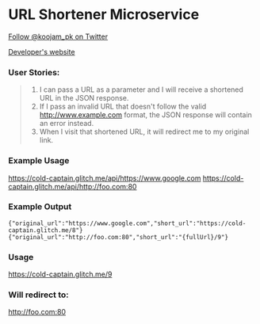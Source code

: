 URL Shortener Microservice
==

 [Follow @koojam_pk on Twitter](https://twitter.com/intent/follow?original_referer=https%3A%2F%2Fdev.twitter.com%2Fweb%2Ffollow-button&amp;ref_src=twsrc%5Etfw&amp;region=follow_link&amp;screen_name=koojam_pk&amp;tw_p=followbutton)

 [Developer's website](https://www.pakkianlew.com)

### User Stories:
> 1. I can pass a URL as a parameter and I will receive a shortened URL in the JSON response.
> 2. If I pass an invalid URL that doesn't follow the valid http://www.example.com format, the JSON response will contain an error instead.
> 3. When I visit that shortened URL, it will redirect me to my original link.

### Example Usage
https://cold-captain.glitch.me/api/https://www.google.com
https://cold-captain.glitch.me/api/http://foo.com:80

### Example Output
```{"original_url":"https://www.google.com","short_url":"https://cold-captain.glitch.me/8"}```
```{"original_url":"http://foo.com:80","short_url":"{fullUrl}/9"}```

### Usage
https://cold-captain.glitch.me/9

### Will redirect to:
http://foo.com:80